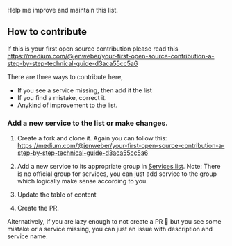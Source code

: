 Help me improve and maintain this list.

## How to contribute

If this is your first open source contribution please read this https://medium.com/@jenweber/your-first-open-source-contribution-a-step-by-step-technical-guide-d3aca55cc5a6

There are three ways to contribute here,

* If you see a service missing, then add it the list
* If you find a mistake, correct it.
* Anykind of improvement to the list.

### Add a new service to the list or make changes.

1. Create a fork and clone it. Again you can follow this: https://medium.com/@jenweber/your-first-open-source-contribution-a-step-by-step-technical-guide-d3aca55cc5a6

2. Add a new service to its appropriate group in [Services list](https://github.com/sksaifuddin/aws-resources-specification/blob/main/README.md). Note: There is no official group for services, you can just add service to the group which logically make sense according to you.

3. Update the table of content

4. Create the PR.

Alternatively, If you are lazy enough to not create a PR 🥲 but you see some mistake or a service missing, you can just an issue with description and service name.
